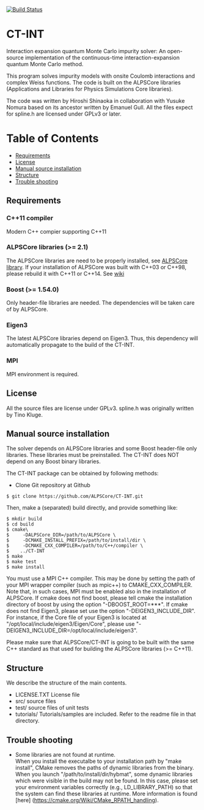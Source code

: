 [![Build Status](https://travis-ci.org/ALPSCore/CT-INT.svg?branch=master)](https://travis-ci.org/ALPSCore/CT-INT)

CT-INT
======

Interaction expansion quantum Monte Carlo impurity solver: An open-source implementation of the continuous-time interaction-expansion quantum Monte Carlo method.

This program solves impurity models with onsite Coulomb interactions and complex Weiss functions.
The code is built on the ALPSCore libraries (Applications and Libraries for Physics Simulations Core libraries).

The code was written by Hiroshi Shinaoka in collaboration with Yusuke Nomura based on its ancestor written by Emanuel Gull.
All the files expect for spline.h are licensed under GPLv3 or later.

# Table of Contents
- [Requirements](#requirements)
- [License](#license)
- [Manual source installation](#manual-source-installation)
- [Structure](#structure)
- [Trouble shooting](#trouble-shooting)

## Requirements
### C++11 compiler
Modern C++ compier supporting C++11

### ALPSCore libraries (>= 2.1)
The ALPSCore libraries are need to be properly installed, see [ALPSCore library](https://github.com/ALPSCore/ALPSCore). 
If your installation of ALPSCore was built with C++03 or C++98, please rebuild it with C++11 or C++14. See [wiki](https://github.com/ALPSCore/ALPSCore/wiki/Installation#manual-source-installation)

### Boost (>= 1.54.0)
Only header-file libraries are needed. The dependencies will be taken care of by ALPSCore.

### Eigen3
The latest ALPSCore libraries depend on Eigen3.
Thus, this dependency will automatically propagate to the build of the CT-INT.

### MPI
MPI environment is required.

## License
All the source files are license under GPLv3.
spline.h was originally written by Tino Kluge.

## Manual source installation
The solver depends on ALPSCore libraries and some Boost header-file only libraries.
These libraries must be preinstalled.
The CT-INT does NOT depend on any Boost binary libraries.

The CT-INT package can be obtained by following methods:
* Clone Git repository at Github
```
$ git clone https://github.com/ALPSCore/CT-INT.git
```

Then, make a (separated) build directly, and provide something like:

```
$ mkdir build
$ cd build
$ cmake\
$     -DALPSCore_DIR=/path/to/ALPSCore \
$     -DCMAKE_INSTALL_PREFIX=/path/to/install/dir \
$     -DCMAKE_CXX_COMPILER=/path/to/C++/compiler \
$    ../CT-INT
$ make
$ make test
$ make install
```
You must use a MPI C++ compiler.  This may be done by setting the path of your MPI wrapper compiler (such as mpic++) to CMAKE\_CXX\_COMPILER.
Note that, in such cases, MPI must be enabled also in the installation of ALPSCore.
If cmake does not find boost, please tell cmake the installation directory of boost by using the option "-DBOOST_ROOT=***".
If cmake does not find Eigen3, please set use the option "-DEIGEN3\_INCLUDE\_DIR".
For instance, if the Core file of your Eigen3 is located at "/opt/local/include/eigen3/Eigen/Core",
please use "-DEIGEN3\_INCLUDE\_DIR=/opt/local/include/eigen3".

Please make sure that ALPSCore/CT-INT is going to be built with the same C++ standard
as that used for building the ALPSCore libraries (>= C++11).

## Structure
We describe the structure of the main contents.

* LICENSE.TXT   License file
* src/  source files
* test/  source files of unit tests
* tutorials/  Tutorials/samples are included. Refer to the readme file in that directory. 



## Trouble shooting
* Some libraries are not found at runtime.<br>
When you install the executalbe to your installation path by "make install", CMake removes the paths of dynamic libraries from the binary.
When you launch "/path/to/install/dir/hybmat", some dynamic libraries which were visible in the build may not be found.
In this case, please set your environment variables correctly (e.g., LD\_LIBRARY\_PATH) so that the system can find these libraries at runtime. More information is found [here]
(https://cmake.org/Wiki/CMake_RPATH_handling).